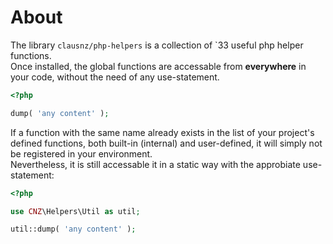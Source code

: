 # About

The library `clausnz/php-helpers`  is a collection of `33 useful php helper functions.  
Once installed, the global functions are accessable from **everywhere** in your code, without the need of any use-statement.

```php
<?php

dump( 'any content' );

```

If a function with the same name already exists in the list of your project's defined functions, both built-in (internal) and user-defined, it will simply not be registered in your environment.  
Nevertheless, it is still accessable it in a static way with the approbiate use-statement:

```php
<?php

use CNZ\Helpers\Util as util;

util::dump( 'any content' );

```
